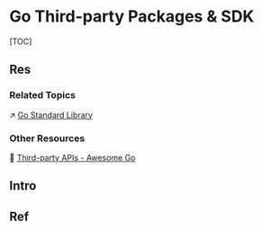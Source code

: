 # Go Third-party Packages & SDK

[TOC]



## Res
### Related Topics
↗ [Go Standard Library](../../../../Compiled%20Languages/Golang/Go%20Standard%20Library/Go%20Standard%20Library.md)


### Other Resources
🔗 [Third-party APIs - Awesome Go](https://awesome-go.com/)



## Intro



## Ref
